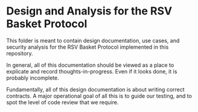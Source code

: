 # Design and Analysis for the RSV Basket Protocol

This folder is meant to contain design documentation, use cases, and security analysis for the RSV Basket Protocol implemented in this repository.

In general, all of this documentation should be viewed as a place to explicate and record thoughts-in-progress. Even if it looks done, it is probably incomplete.

Fundamentally, all of this design documentation is about writing correct contracts. A major operational goal of all this is to guide our testing, and to spot the level of code review that we require.

